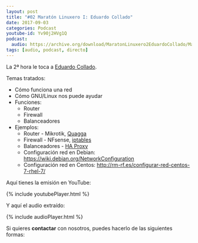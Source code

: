 ```yaml
---
layout: post
title: "#02 Maratón Linuxero I: Eduardo Collado"
date: 2017-09-03
categories: Podcast
youtube-id: Yv90j2HVg1Q
podcast:
  audio: https://archive.org/download/MaratonLinuxero2EduardoCollado/Marat%C3%B3n%20Linuxero%202%20Eduardo%20Collado
tags: [audio, podcast, directo]
---
```

La 2ª hora le toca a [Eduardo Collado](https://www.eduardocollado.com/).

Temas tratados:
* Cómo funciona una red
* Cómo GNU/Linux nos puede ayudar
* Funciones:
	* Router
	* Firewall
	* Balanceadores
* Ejemplos:
	* Router - Mikrotik, [Quagga](https://www.eduardocollado.com/2016/05/09/instalacion-de-quagga-en-debian/)
	* Firewall - NFsense, [iptables](https://wiki.archlinux.org/index.php/Iptables_(Espa%C3%B1ol))
	* Balanceadores - [HA Proxy](https://haproxy.debian.net/)
	* Configuración red en Debian: <https://wiki.debian.org/NetworkConfiguration>  
	* Configuración red en Centos: <http://rm-rf.es/configurar-red-centos-7-rhel-7/>  

Aquí tienes la emisión en YouTube:

{% include youtubePlayer.html %}

Y aquí el audio extraído:

{% include audioPlayer.html %}

Si quieres **contactar** con nosotros, puedes hacerlo de las siguientes formas:
